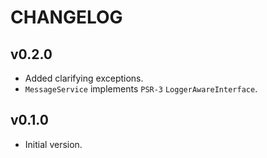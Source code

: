 CHANGELOG
=========

v0.2.0
------
- Added clarifying exceptions.
- `MessageService` implements `PSR-3` `LoggerAwareInterface`.

v0.1.0
------
- Initial version.